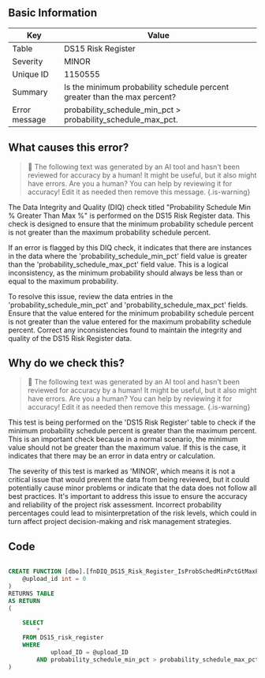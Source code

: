 ## Basic Information
| Key         | Value          |
|-------------|----------------|
| Table       | DS15 Risk Register |
| Severity    | MINOR |
| Unique ID   | 1150555   |
| Summary     | Is the minimum probability schedule percent greater than the max percent? |
| Error message | probability_schedule_min_pct > probability_schedule_max_pct. |

## What causes this error?

> :robot: The following text was generated by an AI tool and hasn't been reviewed for accuracy by a human! It might be useful, but it also might have errors. Are you a human? You can help by reviewing it for accuracy! Edit it as needed then remove this message.
{.is-warning}

The Data Integrity and Quality (DIQ) check titled "Probability Schedule Min % Greater Than Max %" is performed on the DS15 Risk Register data. This check is designed to ensure that the minimum probability schedule percent is not greater than the maximum probability schedule percent. 

If an error is flagged by this DIQ check, it indicates that there are instances in the data where the 'probability_schedule_min_pct' field value is greater than the 'probability_schedule_max_pct' field value. This is a logical inconsistency, as the minimum probability should always be less than or equal to the maximum probability.

To resolve this issue, review the data entries in the 'probability_schedule_min_pct' and 'probability_schedule_max_pct' fields. Ensure that the value entered for the minimum probability schedule percent is not greater than the value entered for the maximum probability schedule percent. Correct any inconsistencies found to maintain the integrity and quality of the DS15 Risk Register data.
## Why do we check this?

> :robot: The following text was generated by an AI tool and hasn't been reviewed for accuracy by a human! It might be useful, but it also might have errors. Are you a human? You can help by reviewing it for accuracy! Edit it as needed then remove this message.
{.is-warning}

This test is being performed on the 'DS15 Risk Register' table to check if the minimum probability schedule percent is greater than the maximum percent. This is an important check because in a normal scenario, the minimum value should not be greater than the maximum value. If this is the case, it indicates that there may be an error in data entry or calculation.

The severity of this test is marked as 'MINOR', which means it is not a critical issue that would prevent the data from being reviewed, but it could potentially cause minor problems or indicate that the data does not follow all best practices. It's important to address this issue to ensure the accuracy and reliability of the project risk assessment. Incorrect probability percentages could lead to misinterpretation of the risk levels, which could in turn affect project decision-making and risk management strategies.
## Code

```sql

CREATE FUNCTION [dbo].[fnDIQ_DS15_Risk_Register_IsProbSchedMinPctGtMaxPct] (
	@upload_id int = 0
)
RETURNS TABLE
AS RETURN
(
	
	SELECT 
		*
	FROM DS15_risk_register
	WHERE 
			upload_ID = @upload_ID
		AND probability_schedule_min_pct > probability_schedule_max_pct
)
```
